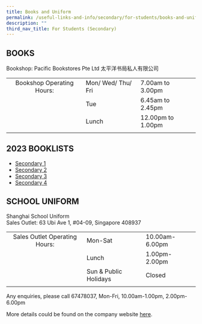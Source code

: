 ```yaml
---
title: Books and Uniform
permalink: /useful-links-and-info/secondary/for-students/books-and-uniform/
description: ""
third_nav_title: For Students (Secondary)
---
```

## BOOKS

Bookshop: Pacific Bookstores Pte Ltd 太平洋书局私人有限公司

|   |   |   |
|:-:|---|---|
| Bookshop Operating Hours:  | Mon/ Wed/ Thu/ Fri  | 7.00am to 3.00pm  |
|   | Tue  | 6.45am to 2.45pm  |
|   | Lunch  | 12.00pm to 1.00pm  |
|   |   |   |


## 2023 BOOKLISTS




*   [Secondary 1](/files/2023%20s1%20booklist.pdf)
*   [Secondary 2](/files/2023%20sec%202%20booklist.pdf)
*   [Secondary 3](/files/2023%20sec%203%20booklist.pdf)
*   [Secondary 4](files/2023%20sec%204%20booklist.pdf)

## SCHOOL UNIFORM


Shanghai School Uniform  
Sales Outlet: 63 Ubi Ave 1, #04-09, Singapore 408937  
  
|   |   |   |
|:-:|---|---|
| Sales Outlet Operating Hours:  | Mon-Sat  | 10.00am-6.00pm  |
|   |  Lunch | 1.00pm-2.00pm  |
|   | Sun & Public Holidays  | Closed  |
|   |   |   |

Any enquiries, please call 67478037, Mon-Fri, 10.00am-1.00pm, 2.00pm-6.00pm
  
More details could be found on the company website&nbsp;[here](http://www.shanghai-uniforms.com/).